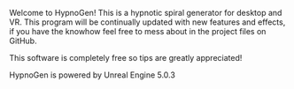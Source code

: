 Welcome to HypnoGen! This is a hypnotic spiral generator for desktop and VR.
This program will be continually updated with new features and effects, if you have the knowhow feel free to mess about in the project files on GitHub.

This software is completely free so tips are greatly appreciated!

HypnoGen is powered by Unreal Engine 5.0.3

